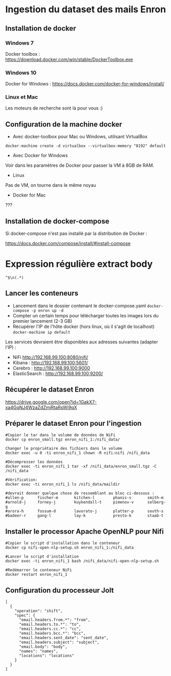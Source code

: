 # Ingestion du dataset des mails Enron

## Installation de docker

### Windows 7 

Docker toolbox : https://download.docker.com/win/stable/DockerToolbox.exe

### Windows 10

Docker for Windows : https://docs.docker.com/docker-for-windows/install/

### Linux et Mac

Les moteurs de recherche sont là pour vous :)

## Configuration de la machine docker

* Avec docker-toolbox pour Mac ou Windows, utilisant VirtualBox

`docker-machine create -d virtualbox --virtualbox-memory "8192" default`

* Avec Docker for Windows

Voir dans les paramètres de Docker pour passer la VM à 8GB de RAM.

* Linux 

Pas de VM, on tourne dans le même noyau

* Docker for Mac 

???

## Installation de docker-compose

Si docker-compose n'est pas installé par la distribution de Docker : 

https://docs.docker.com/compose/install/#install-compose


# Expression régulière extract body

```
^$\n(.*)
```


## Lancer les conteneurs

* Lancement dans le dossier contenant le docker-compose.yaml ``docker-compose -p enron up -d``
* Compter un certain temps pour télécharger toutes les images lors du premier lancement (2-3 GB)
* Récupérer l'IP de l'hôte docker (hors linux, où il s'agit de localhost) ``docker-machine ip default``

Les services devraient être disponibles aux adresses suivantes (adapter l'IP) :

* NiFi http://192.168.99.100:8080/nifi/
* Kibana : http://192.168.99.100:5601/
* Cerebro : http://192.168.99.100:9000
* ElasticSearch : http://192.168.99.100:9200/

## Récupérer le dataset Enron

https://drive.google.com/open?id=1GakX7-xa4GqNJ4WzaZdZmjRtaRsWi9qX

## Préparer le dataset Enron pour l'ingestion

```
#Copier le tar dans le volume de données de NiFi
docker cp enron_small.tgz enron_nifi_1:/nifi_data/

Changer le propriétaire des fichiers dans le volume
docker exec -u 0 -ti enron_nifi_1 chown -R nifi:nifi /nifi_data

#Décompresser les données
docker exec -ti enron_nifi_1 tar -xf /nifi_data/enron_small.tgz -C /nifi_data

#Vérification:
docker exec -ti enron_nifi_1 ls /nifi_data/maildir 

#devrait donner quelque chose de ressemblant au bloc ci-dessous :
#allen-p      fischer-m       kitchen-l        phanis-s       smith-m
#arnold-j     forney-j        kuykendall-t     pimenov-v      solberg-g
#arora-h      fossum-d        lavorato-j       platter-p      south-s
#badeer-r     gang-l          lay-k            presto-k       staab-t
```

## Installer le processor Apache OpenNLP pour Nifi

```
#Copier le script d'installation dans le conteneur
docker cp nifi-open-nlp-setup.sh enron_nifi_1:/nifi_data

#Lancer le script d'installation
docker exec -ti enron_nifi_1 bash /nifi_data/nifi-open-nlp-setup.sh

#Redémarrer le conteneur NiFi
docker restart enron_nifi_1
```
## Configuration du processeur Jolt

```
[
  {
    "operation": "shift",
    "spec": {
      "email.headers.from.*": "from",
      "email.headers.to.*": "to",
      "email.headers.cc.*": "cc",
      "email.headers.bcc.*": "bcc",
      "email.headers.sent_date": "sent_date",
      "email.headers.subject": "subject",
      "email.body": "body",
      "names": "names",
      "locations": "locations"
    }
  }
]
```
